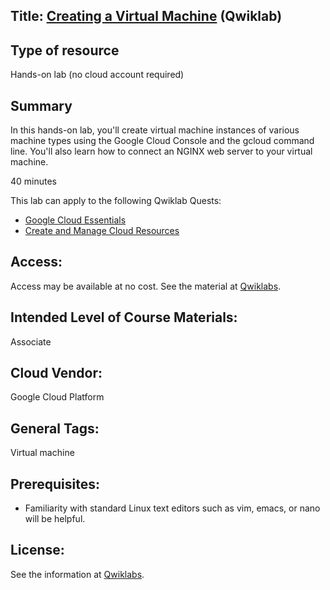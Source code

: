 ## Title: [Creating a Virtual Machine](https://www.qwiklabs.com/focuses/3563?parent=catalog) (Qwiklab)

## Type of resource
Hands-on lab (no cloud account required)

## Summary

In this hands-on lab, you'll create virtual machine instances of various machine types using the Google Cloud Console and the gcloud command line. You'll also learn how to connect an NGINX web server to your virtual machine.

40 minutes

This lab can apply to the following Qwiklab Quests:
* [Google Cloud Essentials](QLQuestGoogleCloudEssentials.md)
* [Create and Manage Cloud Resources](QLQuestCreateandManageCloudResources.md)

## Access: 
   Access may be available at no cost.  See the material at [Qwiklabs](Providers/Qwiklabs.md).

## Intended Level of Course Materials: 
   Associate

##  Cloud Vendor: 
   Google Cloud Platform

## General Tags: 
Virtual machine
      
## Prerequisites: 
* Familiarity with standard Linux text editors such as vim, emacs, or nano will be helpful.

## License: 

See the information at [Qwiklabs](Providers/Qwiklabs.md).




